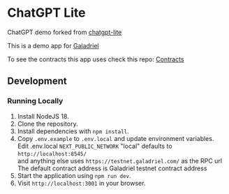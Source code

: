 # ChatGPT Lite

ChatGPT demo forked from [chatgpt-lite](https://github.com/galadriel-ai/chatgpt-lite)

This is a demo app for [Galadriel](https://galadriel.com) 

To see the contracts this app uses check this repo: [Contracts](https://github.com/galadriel-ai/contracts)

## Development

### Running Locally

1. Install NodeJS 18.
2. Clone the repository.
3. Install dependencies with `npm install`.
4. Copy `.env.example` to `.env.local` and update environment variables.  
Edit .env.local
`NEXT_PUBLIC_NETWORK` "local" defaults to `http://localhost:8545/`  
and anything else uses `https://testnet.galadriel.com/` as the RPC url  
The default contract address is Galadriel testnet contract address
5. Start the application using `npm run dev`.
6. Visit `http://localhost:3001` in your browser.

